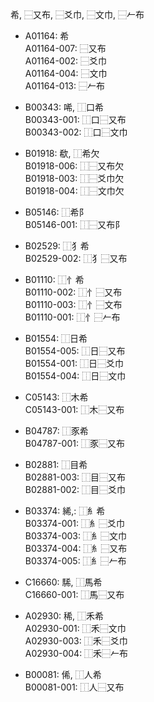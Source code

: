 希, ⿱又布, ⿱爻巾, ⿱文巾, ⿱𠂉布

- A01164: 希  
  A01164-007: ⿱又布  
  A01164-002: ⿱爻巾  
  A01164-004: ⿱文巾  
  A01164-013: ⿱𠂉布  

- B00343: 唏, ⿰口希  
  B00343-001: ⿰口⿱又布  
  B00343-002: ⿰口⿱文巾

- B01918: 欷, ⿰希欠  
  B01918-006: ⿰⿱又布欠  
  B01918-003: ⿰⿱爻巾欠  
  B01918-004: ⿰⿱文巾欠  

- B05146: ⿰希阝  
  B05146-001: ⿰⿱又布阝  

- B02529: ⿰犭希  
  B02529-002:  ⿰犭⿱又布  

- B01110: ⿰忄希  
  B01110-002: ⿰忄⿱又布  
  B01110-003: ⿰忄⿱文布  
  B01110-001: ⿰忄⿱𠂉布  

- B01554: ⿰日希  
  B01554-005: ⿰日⿱又布  
  B01554-001: ⿰日⿱爻巾  
  B01554-004: ⿰日⿱文巾  

- C05143: ⿰木希  
  C05143-001: ⿰木⿱又布  

- B04787: ⿰豕希  
  B04787-001: ⿰豕⿱又布  

- B02881: ⿰目希  
  B02881-003: ⿰目⿱又布  
  B02881-002: ⿰目⿱爻巾  

- B03374: 絺,: ⿰糹希  
  B03374-001: ⿰糹⿱爻巾  
  B03374-003: ⿰糹⿱文巾  
  B03374-004: ⿰糹⿱又布  
  B03374-005: ⿰糹⿱𠂉布  

- C16660: 䮎, ⿰馬希  
  C16660-001: ⿰馬⿱又布  

- A02930: 稀, ⿰禾希  
  A02930-001: ⿰禾⿱文巾  
  A02930-003: ⿰禾⿱爻巾  
  A02930-004: ⿰禾⿱𠂉布  

- B00081: 俙, ⿰人希  
  B00081-001: ⿰人⿱又布  
